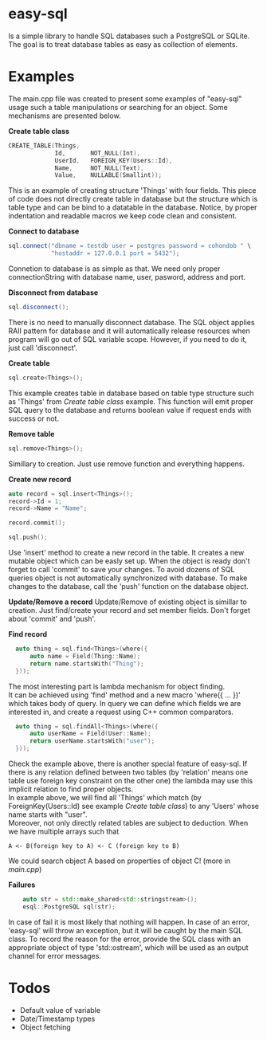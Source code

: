 # easy-sql
Is a simple library to handle SQL databases such a PostgreSQL or SQLite. </br>
The goal is to treat database tables as easy as collection of elements. </br>

# Examples
The main.cpp file was created to present some examples of "easy-sql" usage such a table manipulations or searching for an object. Some mechanisms are presented below.

**Create table class**
```cpp
CREATE_TABLE(Things,
             Id,       NOT_NULL(Int),
             UserId,   FOREIGN_KEY(Users::Id),
             Name,     NOT_NULL(Text),
             Value,    NULLABLE(Smallint));
```
This is an example of creating structure 'Things' with four fields. This piece of code does not directly create table in database but the structure which is table type and can be bind to a datatable in the database.
Notice, by proper indentation and readable macros we keep code clean and consistent. </br>

**Connect to database**
```cpp
sql.connect("dbname = testdb user = postgres password = cohondob " \
            "hostaddr = 127.0.0.1 port = 5432");
```
Connetion to database is as simple as that. We need only proper connectionString with database name, user, pasword, address and port. </br> 

**Disconnect from database**
```cpp
sql.disconnect();
```
There is no need to manually disconnect database. The SQL object applies RAII pattern for database and it will automatically release resources when program will go out of SQL variable scope. However, if you need to do it, just call 'disconnect'. </br>

**Create table**
```cpp
sql.create<Things>();
```
This example creates table in database based on table type structure such as 'Things' from *Create table class* example. This function will emit proper SQL query to the database and returns boolean value if request ends with success or not. </br>

**Remove table**
```cpp
sql.remove<Things>();
```
Simillary to creation. Just use remove function and everything happens. </br>

**Create new record**
```cpp
auto record = sql.insert<Things>();
record->Id = 1;
record->Name = "Name";

record.commit();

sql.push();
```

Use 'insert' method to create a new record in the table. It creates a new mutable object which can be easly set up. When the object is ready don't forget to call 'commit' to save your changes. To avoid dozens of SQL queries object is not automatically synchronized with database. To make changes to the database, call the 'push' function on the database object. </br>

**Update/Remove a record**
Update/Remove of existing object is simillar to creation. Just find/create your record and set member fields. Don't forget about 'commit' and 'push'. </br>

**Find record**
```cpp
  auto thing = sql.find<Things>(where({
      auto name = Field(Thing::Name);
      return name.startsWith("Thing");
  }));
```
The most interesting part is lambda mechanism for object finding. </br>
It can be achieved using 'find' method and a new macro 'where({ ... })' which takes body of query. In query we can define which fields we are interested in, and create a request using C++ common comparators. </br>

```cpp
  auto thing = sql.findAll<Things>(where({
      auto userName = Field(User::Name);
      return userName.startsWith("user");
  }));
```
Check the example above, there is another special feature of easy-sql. If there is any relation defined between two tables (by 'relation' means one table use foreign key constraint on the other one) the lambda may use this implicit relation to find proper objects. </br>
In example above, we will find all 'Things' which match (by ForeignKey(Users::Id) see example *Create table class*) to any 'Users' whose name starts with "user". </br>
Moreover, not only directly related tables are subject to deduction. When we have multiple arrays such that
```
A <- B(foreign key to A) <- C (foreign key to B)
```
We could search object A based on properties of object C! (more in *main.cpp*) </br>

**Failures**
```cpp
    auto str = std::make_shared<std::stringstream>();
    esql::PostgreSQL sql(str);
```
In case of fail it is most likely that nothing will happen. In case of an error, 'easy-sql' will throw an exception, but it will be caught by the main SQL class. To record the reason for the error, provide the SQL class with an appropriate object of type 'std::ostream', which will be used as an output channel for error messages.


# Todos
- Default value of variable
- Date/Timestamp types
- Object fetching
